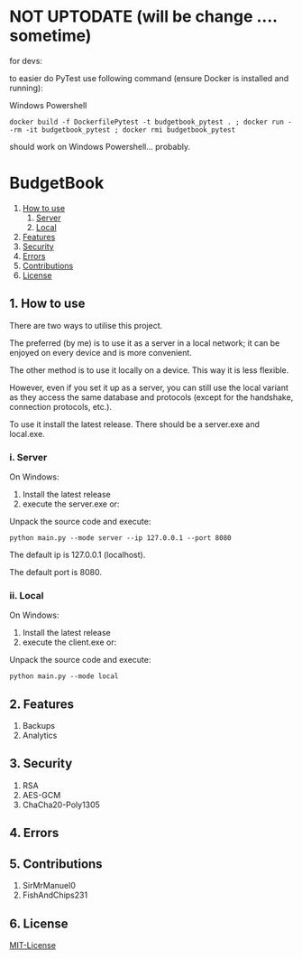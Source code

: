 
# NOT UPTODATE (will be change .... sometime)

for devs:

to easier do PyTest use following command (ensure Docker is installed and running):

Windows Powershell

```commandline
docker build -f DockerfilePytest -t budgetbook_pytest . ; docker run --rm -it budgetbook_pytest ; docker rmi budgetbook_pytest
```

should work on Windows Powershell... probably.

# BudgetBook
1. [How to use](#1-how-to-use)
   1. [Server](#i-server)
   2. [Local](#ii-local)
2. [Features](#2-features)
3. [Security](#3-security)
4. [Errors](#4-errors)
5. [Contributions](#5-contributions)
6. [License](#6-license)


## 1. How to use

There are two ways to utilise this project.

The preferred (by me) is to use it as a server in a local network; it can be enjoyed on every device and is more convenient.

The other method is to use it locally on a device. This way it is less flexible.

However, even if you set it up as a server, you can still use the local variant as they access the same database and protocols (except for the handshake, connection protocols, etc.).

To use it install the latest release. There should be a server.exe and local.exe.

### i. Server

On Windows:

1. Install the latest release
2. execute the server.exe or:

Unpack the source code and execute:
```
python main.py --mode server --ip 127.0.0.1 --port 8080
```

The default ip is 127.0.0.1 (localhost).

The default port is 8080.

### ii. Local

On Windows:

1. Install the latest release
2. execute the client.exe or:

Unpack the source code and execute:
```
python main.py --mode local
```

## 2. Features

1. Backups
2. Analytics

## 3. Security

1. RSA
2. AES-GCM
3. ChaCha20-Poly1305

## 4. Errors

## 5. Contributions

1. SirMrManuel0
2. FishAndChips231

## 6. License

[MIT-License](LICENSE.md)

